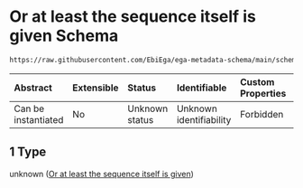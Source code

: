 # Or at least the sequence itself is given Schema

```txt
https://raw.githubusercontent.com/EbiEga/ega-metadata-schema/main/schemas/EGA.common-definitions.json#/$defs/genomicSequenceDescriptor/anyOf/1
```



| Abstract            | Extensible | Status         | Identifiable            | Custom Properties | Additional Properties | Access Restrictions | Defined In                                                                                           |
| :------------------ | :--------- | :------------- | :---------------------- | :---------------- | :-------------------- | :------------------ | :--------------------------------------------------------------------------------------------------- |
| Can be instantiated | No         | Unknown status | Unknown identifiability | Forbidden         | Allowed               | none                | [EGA.common-definitions.json\*](../../../schemas/EGA.common-definitions.json "open original schema") |

## 1 Type

unknown ([Or at least the sequence itself is given](ega-4-defs-genomic-sequence-descriptor-anyof-or-at-least-the-sequence-itself-is-given.md))
